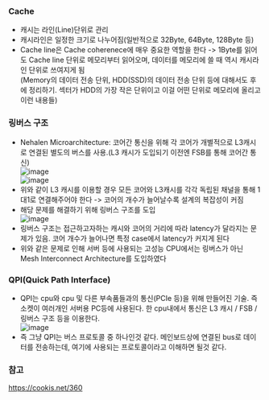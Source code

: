 ### Cache
- 캐시는 라인(Line)단위로 관리
- 캐시라인은 일정한 크기로 나누어짐(일반적으로 32Byte, 64Byte, 128Byte 등)
- Cache line은 Cache coherenece에 매우 중요한 역할을 한다 -> 1Byte를 읽어도 Cache line 단위로 메모리부터 읽어오며, 데이터를 메모리에 쓸 때 역시 캐시라인 단위로 쓰여지게 됨<br/>(Memory의 데이터 전송 단위, HDD(SSD)의 데이터 전송 단위 등에 대해서도 후에 정리하기. 섹터가 HDD의 가장 작은 단위이고 이걸 어떤 단위로 메모리에 올리고 이런 내용들)


### 링버스 구조
- Nehalen Microarchitecture: 코어간 통신을 위해 각 코어가 개별적으로 L3캐시로 연결된 별도의 버스를 사용.(L3 캐시가 도입되기 이전엔 FSB를 통해 코어간 통신) <br/>![image](https://user-images.githubusercontent.com/71350045/213231746-93338e53-bfbd-4a6d-be62-eccf8d251941.png)
<br/>![image](https://user-images.githubusercontent.com/71350045/211787461-f91e498f-0ba2-49a1-854d-3297c90fd0b2.png)
- 위와 같이 L3 캐시를 이용할 경우 모든 코어와 L3캐시를 각각 독립된 채널을 통해 1대1로 연결해주어야 한다 -> 코어의 개수가 늘어날수록 설계의 복잡성이 커짐
- 해당 문제를 해결하기 위해 링버스 구조를 도입<br/>![image](https://user-images.githubusercontent.com/71350045/213232735-5199031d-91e1-47a2-99d7-27f88c4bbfaf.png)
- 링버스 구조는 접근하고자하는 캐시와 코어의 거리에 따라 latency가 달라지는 문제가 있음. 코어 개수가 늘어나면 특정 case에서 latency가 커지게 된다
- 위와 같은 문제로 인해 서버 등에 사용되는 고성능 CPU에서는 링버스가 아닌 Mesh Interconnect Architecture를 도입하였다

### QPI(Quick Path Interface)
- QPI는 cpu와 cpu 및 다른 부속품들과의 통신(PCIe 등)을 위해 만들어진 기술. 즉 소켓이 여러개인 서버용 PC등에 사용된다. 한 cpu내에서 통신은 L3 캐시 / FSB / 링버스 구조 등을 이용한다.<br/>![image](https://user-images.githubusercontent.com/71350045/213233321-0ea1ea65-55dd-40c6-84b3-f87bb262c8e4.png)
- 즉 그냥 QPI는 버스 프로토콜 중 하나인것 같다. 메인보드상에 연결된 bus로 데이터를 전송하는데, 여기에 사용되는 프로토콜이라고 이해하면 될것 같다.

### 참고
https://cookis.net/360
